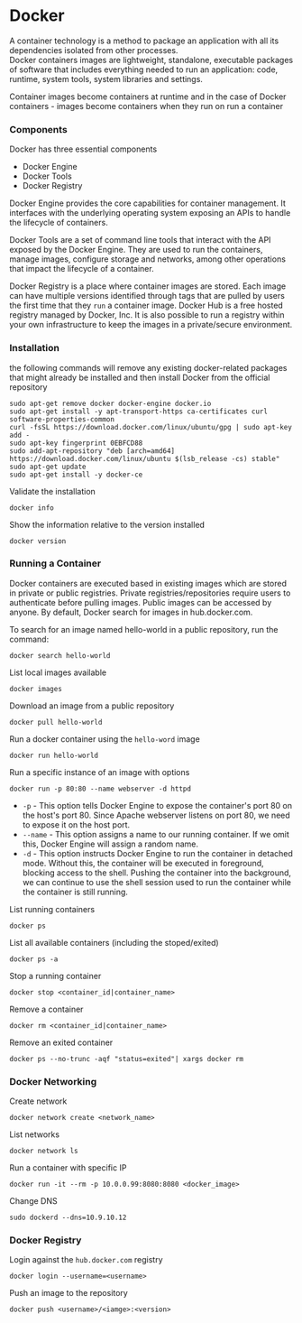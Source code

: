 # Docker
A container technology is a method to package an application with all its dependencies isolated from other processes. </br>
Docker containers images are lightweight, standalone, executable packages of software that includes everything needed to run an application: code, runtime, system tools, system libraries and settings.</br>

Container images become containers at runtime and in the case of Docker containers - images become containers when they run on run a container

### Components
Docker has three essential components

- Docker Engine
- Docker Tools
- Docker Registry

Docker Engine provides the core capabilities for container management. It interfaces with the underlying operating system exposing an APIs to handle the lifecycle of containers.

Docker Tools are a set of command line tools that interact with the API exposed by the Docker Engine. They are used to run the containers, manage images, configure storage and networks, among other operations that impact the lifecycle of a container.

Docker Registry is a place where container images are stored. Each image can have multiple versions identified through tags that are pulled by users the first time that they `run` a container image. Docker Hub is a free hosted registry managed by Docker, Inc. It is also possible to run a registry within your own infrastructure to keep the images in a private/secure environment.

### Installation
the following commands will remove any existing docker-related packages that might already be installed and then install Docker from the official repository
```
sudo apt-get remove docker docker-engine docker.io
sudo apt-get install -y apt-transport-https ca-certificates curl software-properties-common
curl -fsSL https://download.docker.com/linux/ubuntu/gpg | sudo apt-key add -
sudo apt-key fingerprint 0EBFCD88
sudo add-apt-repository "deb [arch=amd64] https://download.docker.com/linux/ubuntu $(lsb_release -cs) stable"
sudo apt-get update
sudo apt-get install -y docker-ce
```

Validate the installation
```
docker info
```

Show the information relative to the version installed
```
docker version
```

### Running a Container
Docker containers are executed based in existing images which are stored in private or public registries. Private registries/repositories require users to authenticate before pulling images. Public images can be accessed by anyone. By default, Docker search for images in hub.docker.com. </br>

To search for an image named hello-world in a public repository, run the command:
```
docker search hello-world
```

List local images available
```
docker images
```

Download an image from a public repository
```
docker pull hello-world
```

Run a docker container using the `hello-word` image
```
docker run hello-world
```

Run a specific instance of an image with options
```
docker run -p 80:80 --name webserver -d httpd
```

  - `-p` - This option tells Docker Engine to expose the container's port 80 on the host's port 80. Since Apache webserver listens on port 80, we need to expose it on the host port. </br>
  - `--name` - This option assigns a name to our running container. If we omit this, Docker Engine will assign a random name.</br>
  - `-d` - This option instructs Docker Engine to run the container in detached mode. Without this, the container will be executed in foreground, blocking access to the shell. Pushing the container into the background, we can continue to use the shell session used to run the container while the container is still running.


List running containers
```
docker ps
```

List all available containers (including the stoped/exited)
```
docker ps -a
```

Stop a running container
```
docker stop <container_id|container_name>
```

Remove a container
```
docker rm <container_id|container_name>
```

Remove an exited container
```
docker ps --no-trunc -aqf "status=exited"| xargs docker rm
```

### Docker Networking
Create network
```
docker network create <network_name>
```

List networks
```
docker network ls
```

Run a container with specific IP
```
docker run -it --rm -p 10.0.0.99:8080:8080 <docker_image>
```

Change DNS
```
sudo dockerd --dns=10.9.10.12
```

### Docker Registry

Login against the `hub.docker.com` registry
```
docker login --username=<username>
```

Push an image to the repository
```
docker push <username>/<iamge>:<version>
```
